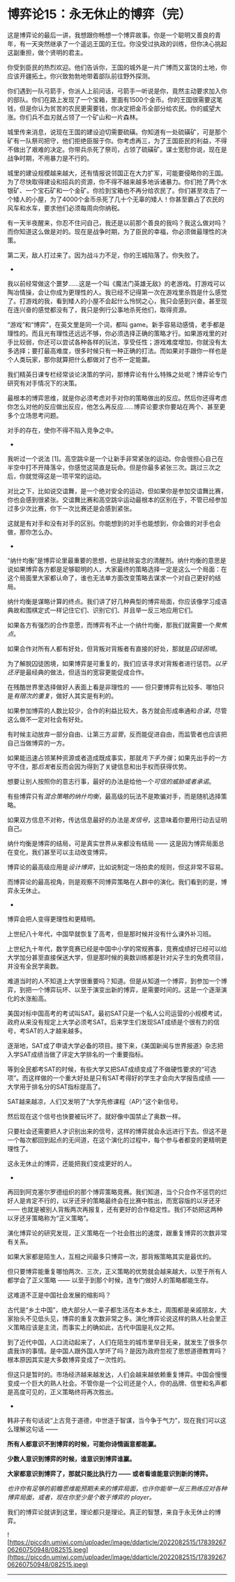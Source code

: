 # 博弈论15：永无休止的博弈（完）

这是博弈论的最后一讲，我想跟你畅想一个博弈故事。你是一个聪明又善良的青年，有一天突然继承了一个遥远王国的王位。你没受过执政的训练，但你决心挑起这副重担，做个贤明的君主。

你受到臣民的热烈欢迎。他们告诉你，王国的城外是一片广博而又富饶的土地，你应该开疆拓土。你兴致勃勃地带着部队前往野外探测。

你们遇到一队弓箭手，你派人上前问话，弓箭手一听说是你，竟然主动要求加入你的部队。你们在路上发现了一个宝箱，里面有1500个金币。你的王国很需要这笔钱，但是你认为贫苦的农民更需要钱，你决定把金币全部分给农民。你的威望大涨。你们兵不血刃就占领了一个矿山和一片森林。

城里传来消息，说现在王国的建设迫切需要硫磺。你知道有一处硫磺矿，可是那个矿有一队祭司把守，他们拒绝臣服于你。你考虑再三，为了王国臣民的利益，不得不做出了艰难的决定。你带兵杀死了祭司，占领了硫磺矿。谋士宽慰你说，现在是战争时期，不用暴力是不行的。

城里的建设规模越来越大，还有情报说邻国正在大力扩军，可能要侵略你的王国。为了尽快取得建设和招兵的资源，你不得不越来越多地诉诸暴力。你们抢了两个水银矿、一个宝石矿和一个金矿。你捡到宝箱也不再分给农民了。你们甚至攻击了一个矮人的小屋，为了4000个金币杀死了几十个无辜的矮人！你甚至霸占了农民的风车和水车，要求他们必须每周向你纳税。

有一天半夜醒来，你忍不住问自己，我还是以前那个善良的我吗？我这么做对吗？而你知道这么做是对的。现在是战争时期，为了臣民的幸福，你必须做最理性的决策。

第二天，敌人打过来了。因为战斗力不足，你的王城陷落了。你失败了。

*

我以前经常做这个噩梦……这是一个叫《魔法门英雄无敌》的老游戏。打游戏可以陶冶情操，会让你成为更理性的人。我已经不记得第一次在游戏里杀戮是什么感觉了。打游戏的我，看到矮人的小屋不会起什么怜悯之心，我只会感到兴奋。甚至现在连兴奋的感觉都没有了，我只是例行公事地杀死他们，取得资源。

“游戏”和“博弈”，在英文里是同一个词，都叫 game。新手容易动感情，老手都是理性的。而且光有理性还远远不够，你必须选择正确的策略才行。如果游戏里的对手比较弱，你还可以尝试各种各样的玩法，享受任性；游戏难度增加，你就没有太多选择；要打最高难度，很多时候只有一种正确的打法。而如果对手跟你一样也是个人类玩家，那你就算把什么都做对了也不一定能赢。

我们精英日课专栏经常谈论决策的学问，那博弈论有什么特殊之处呢？博弈论专门研究有对手情况下的决策。

最根本的博弈思维，就是你必须考虑对手对你的策略做出的反应。然后你还得考虑你怎么对他的反应做出反应，他怎么再反应……博弈论要求你要站在两个、甚至更多个立场思考问题。

对手的存在，使你不得不陷入竞争之中。

*

我听过一个说法 [1]。高空跳伞是一个让新手非常紧张的运动。你会很担心自己在半空中打不开降落伞，你感觉这简直是玩命。但是你最多紧张三次。跳过三次之后，你就觉得这是一项平常的运动。

对比之下，比如说交谊舞，是一个绝对安全的运动，但如果你是参加交谊舞比赛，你也会感到很紧张。交谊舞比赛和高空跳伞运动最根本的区别在于，不管已经参加过多少次比赛，你下一次比赛还是会感到紧张。

这就是有对手和没有对手的区别。你能想到的对手也能想到，你会做的对手也会做，那你怎么办。

*

“纳什均衡”是博弈论里最重要的思想，也是祛除妄念的清醒剂。纳什均衡的意思是说如果博弈各方都是足够聪明的人，大家最终的策略选择一定是这么一个局面：在这个局面里大家都认命了，谁也无法单方面改变策略去谋求一个对自己更好的结局。

纳什均衡是谋略计算的终点。我们讲了好几种典型的博弈局面，你应该像学习成语典故和围棋定式一样记住它们、识别它们、并且举一反三地应用它们。

如果各方有强烈的合作意愿，而博弈有不止一个纳什均衡，那我们就需要一个*聚焦点*。

如果合作对所有人都有好处，但背叛对背叛者有直接的好处，那就是*囚徒困境*。

为了解脱囚徒困境，如果博弈是可重复的，我们应该寻求对背叛者进行惩罚。*以牙还牙*是最经典的做法，但适当的宽容更能促成合作。

在残酷世界里选择做好人表面上看是非理性的 —— 但只要博弈有比较多、哪怕只是*有限次的重复*，做好人其实是有利的。

如果参加博弈的人数比较少，合作的利益比较大，各方就会形成串通和*合谋*，尽管这么做不一定对社会有好处。

有时候主动放弃一部分自由、让第三方*监管*，反而能促进自由，而监管者也应该把自己当做博弈的一方。

如果能迅速占领某种资源或者造成既成事实，那就*先下手为强*；如果先出手的一方守不住，那*后发*者反而会因为得到了关键信息和出手权而获得优势。

想要让别人按照你的意志行事，最好的办法是给他一个*可信的威胁或者承诺*。

有些博弈只有*混合策略的纳什均衡*，最高级的玩法不是欺骗对手，而是随机选择策略。

如果双方信息不对称，传达信息最好的办法是*发信号*，这意味着你要用行动去证明自己。

纳什均衡是博弈的结局，可是真实世界从来都没有结局 —— 这是因为博弈局面总在变化，我们甚至可以主动改变博弈。

博弈论的最高级应用是*设计博弈*，比如说制定一场拍卖的规则，但这非常不容易。

而博弈论的最高视角，则是观察不同博弈策略在人群中的演化。我们看到的是，博弈永无休止。

*

博弈会把人变得更理性和更精明。

上世纪八十年代，中国早就恢复了高考，但是那时候并没有什么课外补习班。

上世纪九十年代，数学竞赛已经是中国中小学的常规赛事，竞赛成绩好已经可以给大学加分甚至直接保送大学，但是那时候的奥数训练都是针对尖子生的免费项目，并没有全民学奥数。

难道当时的人不知道上大学很重要吗？知道。但是从知道一个博弈，到参加一个博弈，到把一个博弈玩坏、以至于演变出新的博弈，是需要时间的。这是一个逐渐演化的水涨船高。

美国对标中国高考的考试叫SAT。最初SAT只是一个私人公司运营的小规模考试，政府从来没有规定上大学必须考SAT。后来学生们发现SAT成绩是个很有力的信号，考SAT的人才越来越多。

逐渐地，SAT成了申请大学必备的项目。接下来，《美国新闻与世界报道》杂志把入学SAT成绩当做了评定大学排名的一个重要指标。

等到全民都考SAT的时候，有些大学又把SAT成绩变成了不做硬性要求的“可选项”。而这样做的一个重大好处是只有SAT考得好的学生才会向大学报告成绩 —— 大学用于排名分的SAT指标提高了。

SAT越来越凉，人们又发明了“大学先修课程（AP）”这个新信号。

然后现在这个信号也快要被玩坏了。就好像中国禁止了奥数一样。

只要社会还需要把人才识别出来的信号，这样的博弈就会永远进行下去。但这不是一个每次都回到起点的无间道，在这个演化的过程中，每个参与者都变的更精明更理性了。

这永无休止的博弈，还能把我们变成更好的人。

*

再回到阿克塞尔罗德组织的那个博弈策略竞赛。我们知道，当个只合作不惩罚的烂好人是肯定不行的，以牙还牙的策略最终会在比赛中胜出，而宽容版的以牙还牙 —— 也就是被别人背叛两次再报复，还有更好的合作稳定性。我们不妨把这两种以牙还牙策略称为“正义策略”。

演化博弈论的研究发现，正义策略在一个社会胜出的速度，跟重复博弈的次数非常有关系。

如果大家都是陌生人，互相之间最多只博弈一次，那背叛策略其实是最优的。

但只要博弈能重复哪怕两次、三次，正义策略的优势就会越来越大，以至于所有人都学会了正义策略 —— 以至于到那个时候，连专门做好人的策略都能生存。

这难道不正是中国社会发展的缩影吗？

古代是“乡土中国”，绝大部分人一辈子都生活在本乡本土，周围都是亲戚朋友，大家抬头不见低头见，博弈的重复次数非常之多。演化博弈论说这样的熟人社会里正义策略应该是主流，而事实上的确如此，古代中国是礼仪之邦。

到了近代中国，人口流动起来了，人们在陌生的城市里举目无亲，就发生了很多尔虞我诈的事情。是中国人跟外国人学坏了吗？是因为政府忽视了思想道德教育吗？根本原因其实是大多数博弈变成了一次性的。

但这只是暂时的。市场经济越来越发达，人们会越来越依赖重复博弈。中国会慢慢变成一个巨大的熟人社会。不管你是一个公司还是个人，你的品牌、信誉和名声都是高度可见的，正义策略终将再次胜出。

*

韩非子有句话说“上古竞于道德，中世逐于智谋，当今争于气力”，现在我们可以这么理解这句话 ——

 **所有人都意识不到博弈的时候，可能你诗情画意都能赢。**

 **少数人意识到博弈的时候，谁意识到博弈谁赢。**

 **大家都意识到博弈了，那就只能比执行力 —— 或者看谁能意识到新的博弈。**

 *也许你有足够的前瞻思维能预期未来的博弈局面，也许你能举一反三熟练应对各种博弈局面，或者，现在你至少是个敢于博弈的 player。*

我们的博弈论就讲到这里，理论都只是理论。真正的智慧，来自于永无休止的博弈。

![https://piccdn.umiwi.com/uploader/image/ddarticle/2022082515/1783926706260750948/082515.jpeg](https://piccdn.umiwi.com/uploader/image/ddarticle/2022082515/1783926706260750948/082515.jpeg)

---
